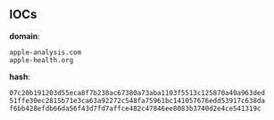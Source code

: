 
## IOCs

__domain__:

```text
apple-analysis.com
apple-health.org
```
__hash__:

```text
07c20b191203d55eca8f7b238ac67380a73aba1103f5513c125870a40a963ded
51ffe30ec2815b71e3ca63a92272c548fa75961bc141057676edd53917c638da
f6bb428efdb66da56f43d7fd7affce482c47846ee8083b3740d2e4ce541319c
```